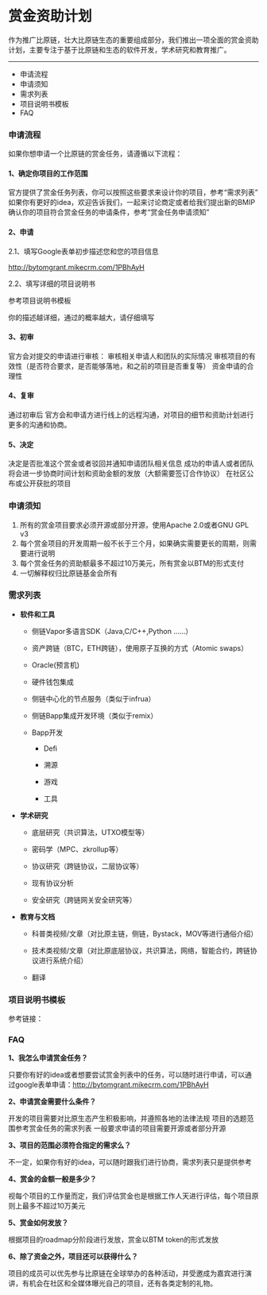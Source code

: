 # 赏金资助计划
作为推广比原链，壮大比原链生态的重要组成部分，我们推出一项全面的赏金资助计划，主要专注于基于比原链和生态的软件开发，学术研究和教育推广。

------

- 申请流程
- 申请须知
- 需求列表
- 项目说明书模板
- FAQ

### 申请流程

如果你想申请一个比原链的赏金任务，请遵循以下流程：

#### 1、确定你项目的工作范围

官方提供了赏金任务列表，你可以按照这些要求来设计你的项目，参考“需求列表”
如果你有更好的idea，欢迎告诉我们，一起来讨论商定或者给我们提出新的BMIP
确认你的项目符合赏金任务的申请条件，参考“赏金任务申请须知”

#### 2、申请

2.1、填写Google表单初步描述您和您的项目信息

http://bytomgrant.mikecrm.com/1PBhAyH

2.2、填写详细的项目说明书

参考项目说明书模板

你的描述越详细，通过的概率越大，请仔细填写

#### 3、初审

官方会对提交的申请进行审核：
审核相关申请人和团队的实际情况
审核项目的有效性（是否符合要求，是否能够落地，和之前的项目是否重复等）
资金申请的合理性

#### 4、复审

通过初审后
官方会和申请方进行线上的远程沟通，对项目的细节和资助计划进行更多的沟通和协商。

#### 5、决定

决定是否批准这个赏金或者驳回并通知申请团队相关信息
成功的申请人或者团队将会进一步协商时间计划和资助金额的发放（大额需要签订合作协议）
在社区公布或公开获批的项目



###  申请须知

1. 所有的赏金项目要求必须开源或部分开源，使用Apache 2.0或者GNU GPL v3
2. 每个赏金项目的开发周期一般不长于三个月，如果确实需要更长的周期，则需要进行说明
3. 每个赏金任务的资助额最多不超过10万美元，所有赏金以BTM的形式支付
4. 一切解释权归比原链基金会所有



### 需求列表

- **软件和工具**

  * 侧链Vapor多语言SDK（Java,C/C++,Python ......）

  * 资产跨链（BTC，ETH跨链），使用原子互换的方式（Atomic swaps）

  * Oracle(预言机)

  * 硬件钱包集成

  * 侧链中心化的节点服务（类似于infrua）

  * 侧链Bapp集成开发环境（类似于remix）

  * Bapp开发

    * Defi

    * 溯源

    * 游戏

    * 工具

- **学术研究**

  * 底层研究（共识算法，UTXO模型等）

  * 密码学（MPC、zkrollup等）

  * 协议研究（跨链协议，二层协议等）

  * 现有协议分析

  * 安全研究（跨链网关安全研究等）

- **教育与文档**

  * 科普类视频/文章（对比原主链，侧链，Bystack，MOV等进行通俗介绍）

  * 技术类视频/文章（对比原底层协议，共识算法，网络，智能合约，跨链协议进行系统介绍）

  * 翻译 



### 项目说明书模板



参考链接：



### FAQ

**1、我怎么申请赏金任务？**

只要你有好的idea或者想要尝试赏金列表中的任务，可以随时进行申请，可以通过google表单申请：http://bytomgrant.mikecrm.com/1PBhAyH

**2、申请赏金需要什么条件？**

开发的项目需要对比原生态产生积极影响，并遵照各地的法律法规
项目的选题范围参考赏金任务的需求列表
一般要求申请的项目需要开源或者部分开源

**3、项目的范围必须符合指定的需求么？**

不一定，如果你有好的idea，可以随时跟我们进行协商，需求列表只是提供参考

**4、赏金的金额一般是多少？**

视每个项目的工作量而定，我们评估赏金也是根据工作人天进行评估，每个项目原则上最多不超过10万美元

**5、赏金如何发放？**

根据项目的roadmap分阶段进行发放，赏金以BTM token的形式发放

**6、除了资金之外，项目还可以获得什么？**

项目的成员可以优先参与比原链在全球举办的各种活动，并受邀成为嘉宾进行演讲，有机会在社区和全媒体曝光自己的项目，还有各类定制的礼物。